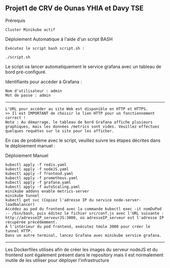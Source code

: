 Projet1 de CRV de Ounas YHIA et Davy TSE
---
Prérequis

    Cluster Minikube actif

Déploiement Automatique à l'aide d'un script BASH

    Exécutez le script bash script.sh :

    ./script.sh

Le script va lancer automatiquement le service grafana avec un tableau de bord pré-configuré.

Identifiants pour accéder à Grafana :

    Nom d'utilisateur : admin
    Mot de passe : admin
---
    L'URL pour accéder au site Web est disponible en HTTP et HTTPS. 
    >> Il est IMPORTANT de choisir le lien HTTP pour un fonctionnement correct !
    Note : Au démarrage, le tableau de bord Grafana affiche plusieurs graphiques, mais les données /metrics sont vides. Veuillez effectuez quelques requêtes sur le site pour les afficher.

En cas de problème avec le script, veuillez suivre les étapes décrites dans le déploiement manuel :

Déploiement Manuel

    kubectl apply -f redis.yaml
    kubectl apply -f nodeJS.yaml
    kubectl apply -f frontend.yaml
    kubectl apply -f prometheus.yaml
    kubectl apply -f grafana.yaml
    kubectl apply -f autoScaling.yaml
    minikube addons enable metrics-server
    minikube tunnel
    kubectl get svc (Copiez l'adresse IP du service node-server-loadbalancer)
    Accédez au pod du frontend avec la commande kubectl exec -it nomDuPod -- /bin/bash, puis éditez le fichier src/conf.js avec l'URL suivante : http://adresseIP_serveurJS:3000, où adresseIP_serveur est l'adresse IP récupérée précédemment.
    À l'intérieur du pod frontend, exécutez tmole 3000 pour créer le tunnel HTTP.
    Dans un autre terminal, lancez Grafana avec minikube service grafana.
---
Les Dockerfiles utilisés afin de créer les images du serveur nodeJS et du frontend sont également présent dans le repository mais il est normalement inutile de les utiliser pour déployer l'infrastructure
